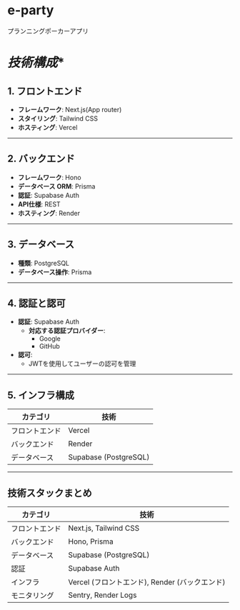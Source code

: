 # e-party
プランニングポーカーアプリ


# *技術構成**

## **1. フロントエンド**
- **フレームワーク**: Next.js(App router)
- **スタイリング**: Tailwind CSS
- **ホスティング**: Vercel

---

## **2. バックエンド**
- **フレームワーク**: Hono
- **データベース ORM**: Prisma
- **認証**: Supabase Auth
- **API仕様**: REST
- **ホスティング**: Render

---

## **3. データベース**
- **種類**: PostgreSQL
- **データベース操作**: Prisma
---

## **4. 認証と認可**
- **認証**: Supabase Auth
  - **対応する認証プロバイダー**:
    - Google
    - GitHub
- **認可**:
  - JWTを使用してユーザーの認可を管理

---

## **5. インフラ構成**

| **カテゴリ**    | **技術**          |
|-----------------|-------------------|
| フロントエンド  | Vercel           |
| バックエンド    | Render           |
| データベース    | Supabase (PostgreSQL) |


---

## **技術スタックまとめ**

| **カテゴリ**        | **技術**                    |
|---------------------|-----------------------------|
| フロントエンド      | Next.js, Tailwind CSS |
| バックエンド        | Hono, Prisma               |
| データベース        | Supabase (PostgreSQL)       |
| 認証               | Supabase Auth               |
| インフラ           | Vercel (フロントエンド), Render (バックエンド) |
| モニタリング        | Sentry, Render Logs         |


